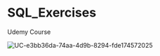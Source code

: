 # SQL_Exercises
Udemy Course

![UC-e3bb36da-74aa-4d9b-8294-fde174572025](https://user-images.githubusercontent.com/37404936/148201168-3b7e6f4d-66f7-40b9-9f4f-e872d417692c.jpg)


